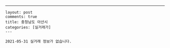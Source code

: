 ---
    layout: post
    comments: true
    title: 충청남도 아산시
    categories: [실거래가]
    ---

    2021-05-31 실거래 정보가 없습니다.

    